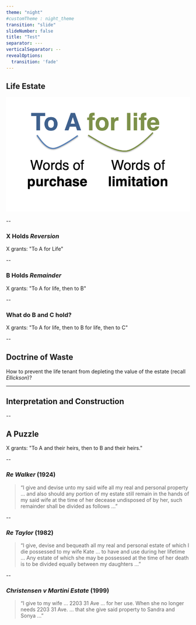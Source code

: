 ```yaml
---
theme: "night"
#customTheme : night_theme
transition: "slide"
slideNumber: false
title: "Test"
separator: ---
verticalSeparator: --
revealOptions:
  transition: 'fade'
---
```


## Life Estate

![](purchase-limitation-life.jpg)

--

### X Holds *Reversion*

X grants: "To A for Life"

--

### B Holds *Remainder*

X grants: "To A for life, then to B"

--

### What do B and C hold?

X grants: "To A for life, then to B for life, then to C"

--

## Doctrine of Waste

How to prevent the life tenant from depleting the value of the estate (recall *Ellickson*)?

---

## Interpretation and Construction

--

## A Puzzle

X grants: "To A and their heirs, then to B and their heirs." 

--

### *Re Walker* (1924)

> “I give and devise unto my said wife all my real and personal property ... and also should any portion of my estate still remain in the hands of my said wife at the time of her decease undisposed of by her, such remainder shall be divided as follows ...”

--

### *Re Taylor* (1982)

> “I give, devise and bequeath all my real and personal estate of which I die possessed to my wife Kate ... to have and use during her lifetime ... Any estate of which she may be possessed at the time of her death is to be divided equally between my daughters ...”

--

### *Christensen v Martini Estate* (1999) 

> “I give to my wife ... 2203 31 Ave ... for her use. When she no longer needs 2203 31 Ave. ... that she give said property to Sandra and Sonya  ...”